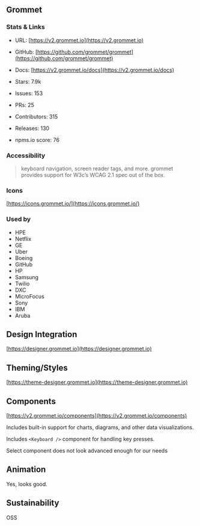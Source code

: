 ## Grommet

### Stats & Links

- URL: [https://v2.grommet.io](https://v2.grommet.io)
- GitHub: [https://github.com/grommet/grommet](https://github.com/grommet/grommet)
- Docs: [https://v2.grommet.io/docs](https://v2.grommet.io/docs)

- Stars: 7.9k
- Issues: 153
- PRs: 25
- Contributors: 315
- Releases: 130
- npms.io score: 76

### Accessibility

> keyboard navigation, screen reader tags, and more. grommet provides support for W3c’s WCAG 2.1 spec out of the box.

### Icons

[https://icons.grommet.io/](https://icons.grommet.io/)

### Used by

- HPE
- Netflix
- GE
- Uber
- Boeing
- GitHub
- HP
- Samsung
- Twilio
- DXC
- MicroFocus
- Sony
- IBM
- Aruba

## Design Integration

[https://designer.grommet.io](https://designer.grommet.io)

## Theming/Styles

[https://theme-designer.grommet.io](https://theme-designer.grommet.io)

## Components

[https://v2.grommet.io/components](https://v2.grommet.io/components)

Includes built-in support for charts, diagrams, and other data visualizations.

Includes `<Keyboard />` component for handling key presses.

Select component does not look advanced enough for our needs

## Animation

Yes, looks good.

## Sustainability

OSS
